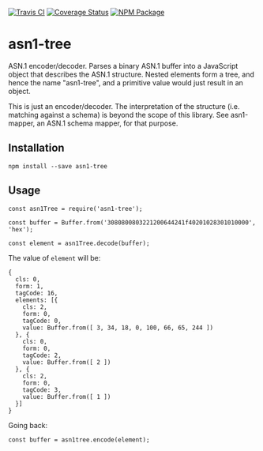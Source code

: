 [![Travis CI](https://img.shields.io/travis/atesgoral/node-asn1-tree.svg)](https://travis-ci.org/atesgoral/node-asn1-tree)
[![Coverage Status](https://img.shields.io/coveralls/atesgoral/node-asn1-tree.svg)](https://coveralls.io/github/atesgoral/node-asn1-tree?branch=master)
[![NPM Package](https://img.shields.io/npm/v/asn1-tree.svg)](https://www.npmjs.com/package/asn1-tree)

# asn1-tree

ASN.1 encoder/decoder. Parses a binary ASN.1 buffer into a JavaScript object that describes the ASN.1 structure. Nested elements form a tree, and hence the name "asn1-tree", and a primitive value would just result in an object.

This is just an encoder/decoder. The interpretation of the structure (i.e. matching against a schema) is beyond the scope of this library. See asn1-mapper, an ASN.1 schema mapper, for that purpose.

## Installation

```
npm install --save asn1-tree
```

## Usage

```
const asn1Tree = require('asn1-tree');

const buffer = Buffer.from('3080800803221200644241f40201028301010000', 'hex');

const element = asn1Tree.decode(buffer);
```

The value of `element` will be:

```
{
  cls: 0,
  form: 1,
  tagCode: 16,
  elements: [{
    cls: 2,
    form: 0,
    tagCode: 0,
    value: Buffer.from([ 3, 34, 18, 0, 100, 66, 65, 244 ])
  }, {
    cls: 0,
    form: 0,
    tagCode: 2,
    value: Buffer.from([ 2 ])
  }, {
    cls: 2,
    form: 0,
    tagCode: 3,
    value: Buffer.from([ 1 ])
  }]
}
```

Going back:

```
const buffer = asn1tree.encode(element);
```

